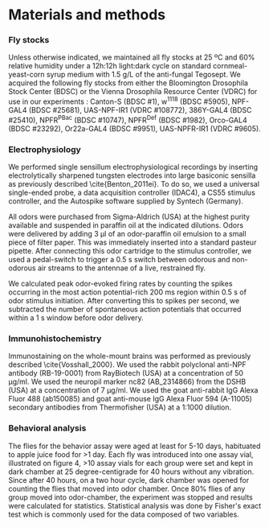 # Materials and methods
### Fly stocks
Unless otherwise indicated, we maintained all fly stocks at 25 ºC and 60% relative humidity under a 12h:12h light:dark cycle on standard cornmeal-yeast-corn syrup medium with 1.5 g/L of the anti-fungal Tegosept.
We acquired the following fly stocks from either the Bloomington Drosophila Stock Center (BDSC) or the Vienna Drosophila Resource Center (VDRC) for use in our experiments :  Canton-S (BDSC #1), w<sup>1118</sup> (BDSC #5905), NPF-GAL4 (BDSC #25681), UAS-NPF-IR1 (VDRC #108772), 386Y-GAL4 (BDSC #25410), NPFR<sup>PBac</sup> (BDSC #10747), NPFR<sup>Def</sup> (BDSC #1982), Orco-GAL4 (BDSC #23292), Or22a-GAL4  (BDSC #9951), UAS-NPFR-IR1 (VDRC #9605).

### Electrophysiology
We performed single sensillum electrophysiological recordings by inserting electrolytically sharpened tungsten electrodes into large basiconic sensilla as previously described \cite{Benton_2011ei}.
To do so, we used a universal single-ended probe, a data acquisition controller (IDAC4), a CS55 stimulus controller, and the Autospike software supplied by Syntech (Germany).

All odors were purchased from Sigma-Aldrich (USA) at the highest purity available and suspended in paraffin oil at the indicated dilutions.
Odors were delivered by adding 3 µl of an odor-paraffin oil emulsion to a small piece of filter paper.
This was immediately inserted into a standard pasteur pipette.
After connecting this odor cartridge to the stimulus controller, we used a pedal-switch to trigger a 0.5 s switch between odorous and non-odorous air streams  to the antennae of a live, restrained fly.

We calculated peak odor-evoked firing rates by counting the spikes occurring in the most action potential-rich 200 ms region within 0.5 s of odor stimulus initiation.
After converting this to spikes per second, we subtracted the number of spontaneous action potentials that occurred within a 1 s window before odor delivery.

### Immunohistochemistry
Immunostaining on the whole-mount brains was performed as previously described \cite{Vosshall_2000}.
We used the rabbit polyclonal anti-NPF antibody (RB-19-0001) from RayBiotech (USA) at a concentration of 50 µg/ml.
We used the neuropil marker nc82 (AB_2314866) from the DSHB (USA) at a concentration of 7 µg/ml.
We used the goat anti-rabbit IgG Alexa Fluor 488 (ab150085) and goat anti-mouse IgG Alexa Fluor 594 (A-11005) secondary antibodies from Thermofisher (USA) at a 1:1000 dilution.

### Behavioral analysis
The flies for the behavior assay were aged at least for 5-10 days, habituated to apple juice food for >1 day.
Each fly was introduced into one assay vial, illustrated on figure 4, >10 assay vials for each group were set and kept in dark chamber at 25 degree-centigrade for 40 hours without any vibration.
Since after 40 hours, on a two hour cycle, dark chamber was opened for counting the flies that moved into odor chamber.
Once 80% flies of any group moved into odor-chamber, the experiment was stopped and results were calculated for statistics.
Statistical analysis was done by Fisher's exact test which is commonly used for the data composed of two variables.
